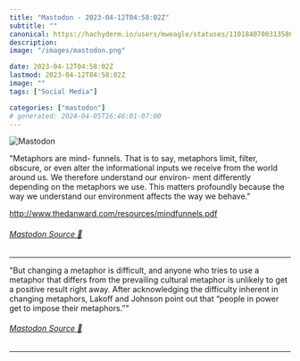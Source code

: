 ```yaml
---
title: "Mastodon - 2023-04-12T04:58:02Z"
subtitle: ""
canonical: https://hachyderm.io/users/mweagle/statuses/110184070031358625
description:
image: "/images/mastodon.png"

date: 2023-04-12T04:58:02Z
lastmod: 2023-04-12T04:58:02Z
image: ""
tags: ["Social Media"]

categories: ["mastodon"]
# generated: 2024-04-05T16:46:01-07:00
---
```

![Mastodon](/images/mastodon.png)

<p>&quot;Metaphors are mind- funnels. That is to say, metaphors limit, filter, obscure, or even alter the informational inputs we receive from the world around us. We therefore understand our environ- ment differently depending on the metaphors we use. This matters profoundly because the way we understand our environment affects the way we behave.&quot;</p><p><a href="http://www.thedanward.com/resources/mindfunnels.pdf" target="_blank" rel="nofollow noopener noreferrer" translate="no"><span class="invisible">http://www.</span><span class="ellipsis">thedanward.com/resources/mindf</span><span class="invisible">unnels.pdf</span></a></p>


###### [Mastodon Source 🐘](https://hachyderm.io/@mweagle/110184070031358625)

___

<p>&quot;But changing a metaphor is difficult, and anyone who tries to use a metaphor that differs from the prevailing cultural metaphor is unlikely to get a positive result right away. After acknowledging the difficulty inherent in changing metaphors, Lakoff and Johnson point out that “people in power get to impose their metaphors.”&quot;</p>


###### [Mastodon Source 🐘](https://hachyderm.io/@mweagle/110184072744283350)

___
